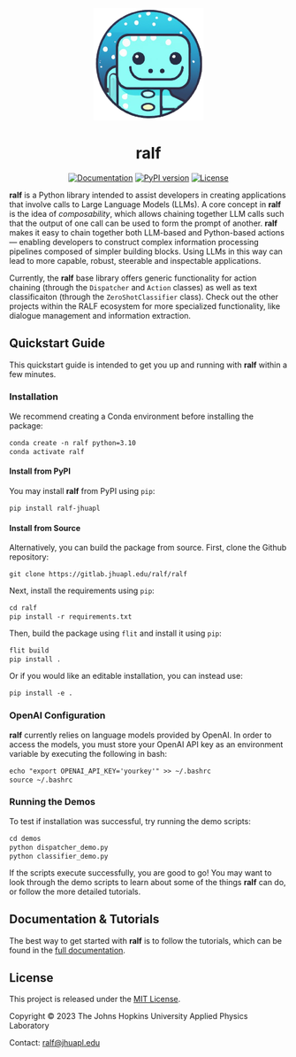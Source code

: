 
<div align="center">
<img alt="ralf_logo" src="https://github.com/jhuapl-fomo/ralf/raw/main/assets/ralf_logo_v1.png" width="200">

# ralf

[![Documentation](https://readthedocs.org/projects/ralf-jhuapl/badge/?version=latest)](https://ralf-jhuapl.readthedocs.io/en/latest/)
[![PyPI version](https://badge.fury.io/py/ralf-jhuapl.svg)](https://badge.fury.io/py/ralf-jhuapl)
[![License](https://img.shields.io/badge/License-MIT-yellow.svg)](https://github.com/jhuapl-fomo/ralf/blob/main/LICENSE)
</div>

**ralf** is a Python library intended to assist developers in creating applications
that involve calls to Large Language Models (LLMs). A core concept in **ralf** is the idea of *composability*,
which allows chaining together LLM calls such that the output of one call can be
used to form the prompt of another. **ralf** makes it easy to chain together both
LLM-based and Python-based actions&mdash; enabling developers to construct complex 
information processing pipelines composed of simpler building blocks. Using LLMs
in this way can lead to more capable, robust, steerable and inspectable applications.

Currently, the **ralf** base library offers generic functionality for action chaining
(through the ``Dispatcher`` and ``Action`` classes) as well as text classificaiton
(through the ``ZeroShotClassifier`` class). Check out the other projects within
the RALF ecosystem for more specialized functionality, like dialogue management 
and information extraction.


## Quickstart Guide
This quickstart guide is intended to get you up and running with **ralf** within
a few minutes.
### Installation

We recommend creating a Conda environment before installing the package:

    conda create -n ralf python=3.10
    conda activate ralf

#### Install from PyPI

You may install **ralf** from PyPI using ``pip``:

    pip install ralf-jhuapl

#### Install from Source

Alternatively, you can build the package from source. First, clone the Github repository:

    git clone https://gitlab.jhuapl.edu/ralf/ralf

Next, install the requirements using ``pip``:
    
    cd ralf
    pip install -r requirements.txt

Then, build the package using ``flit`` and install it using ``pip``:

    flit build
    pip install .

Or if you would like an editable installation, you can instead use:

    pip install -e .

### OpenAI Configuration
**ralf** currently relies on language models provided by OpenAI. 
In order to access the models, you must store your OpenAI API key as an 
environment variable by executing the following in bash:

    echo "export OPENAI_API_KEY='yourkey'" >> ~/.bashrc
    source ~/.bashrc

### Running the Demos
To test if installation was successful, try running the demo scripts:

    cd demos
    python dispatcher_demo.py
    python classifier_demo.py

If the scripts execute successfully, you are good to go! You may want to look 
through the demo scripts to learn about some of the things **ralf** can do, or 
follow the more detailed tutorials.
## Documentation & Tutorials
The best way to get started with **ralf** is to follow the tutorials, which can be found in the [full documentation](https://ralf-jhuapl.readthedocs.io/en/latest/).

## License

This project is released under the [MIT License](https://github.com/jhuapl-fomo/ralf/blob/main/LICENSE).

Copyright &copy; 2023 The Johns Hopkins University Applied Physics Laboratory

Contact: ralf@jhuapl.edu
